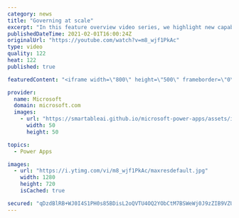 ```yaml
---
category: news
title: "Governing at scale"
excerpt: "In this feature overview video series, we highlight new capabilities included in the latest update to Microsoft Power Apps.  Microsoft's Power Platform is a rich ecosystem of more than three hundred Microsoft and non-Microsoft connectors that can be leveraged by apps and flows. We are proud to introduce"
publishedDateTime: 2021-02-01T16:00:24Z
originalUrl: "https://youtube.com/watch?v=m8_wjf1PkAc"
type: video
quality: 122
heat: 122
published: true

featuredContent: "<iframe width=\"800\" height=\"500\" frameborder=\"0\" src=\"https://www.youtube.com/embed/m8_wjf1PkAc\" allow=\"accelerometer; autoplay; encrypted-media; gyroscope; picture-in-picture\" allowfullscreen></iframe>"

provider:
  name: Microsoft
  domain: microsoft.com
  images:
    - url: "https://smartableai.github.io/microsoft-power-apps/assets/images/organizations/microsoft.com-50x50.jpg"
      width: 50
      height: 50

topics:
  - Power Apps

images:
  - url: "https://i.ytimg.com/vi/m8_wjf1PkAc/maxresdefault.jpg"
    width: 1280
    height: 720
    isCached: true

secured: "qDzdBlRB+WJ0I4S1PH0s85BDisL2oQVTU4OQ2YObCtM7BSWeWj0J9zZIB9VZUGy70+Ooz5cEFvXWYnJUx908qU01B71dFv4LRuxo7TVsV6Eawuys0BZsgmZL5I2sJ2tS6xcBcEm5vWTerJd4qHW755PrzciaWF1HpZj+kjftvklnhkRwIp/PLuwCVUkFbKopXItRPH8KJjOLnIoBKZlwCj5JJRKFKesXpNvi/f97ZKF8nsblqCofsLARJNRmjH2/CNwCtHGMROodtIvVwlQKe9HiwordI2aoN/K/QC0VKtCZuVp6jTUo6d0sU6pxuMsBnS+4VnCIAHbi1luqssJ9Xd/45KVhSDJZZ/j9MiX+UWaOGtTeT+HXw3NTmgI8XPWcJjVILAIRxi4k54Tsj7GExsAwqHGpR6cVBtl8HVDXP1A=;AuoWq95nz2YAHjpxLpBzMA=="
---
```


